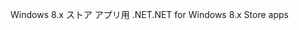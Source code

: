 <span data-ttu-id="39a3d-101">Windows 8.x ストア アプリ用 .NET</span><span class="sxs-lookup"><span data-stu-id="39a3d-101">.NET for Windows 8.x Store apps</span></span>